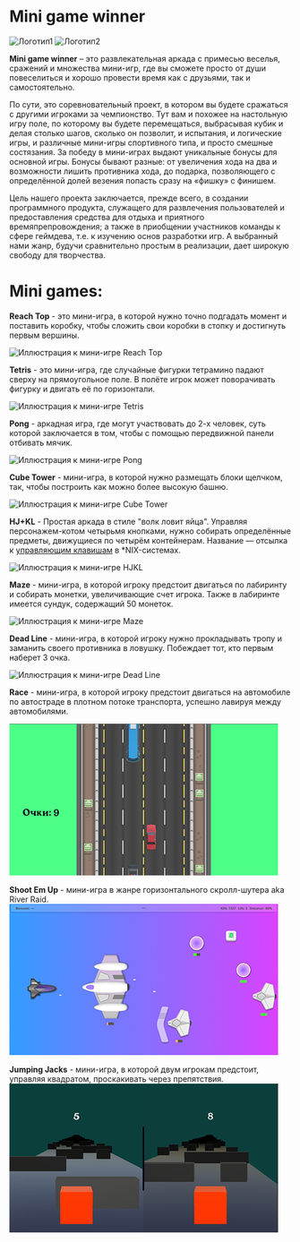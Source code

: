 # Mini game winner
![Логотип1](https://github.com/Spoky-Loki/mini_game_winner/blob/master/Assets/Games/Board/Sprites/Maps/SmallBoard.png)
![Логотип2](https://github.com/Spoky-Loki/mini_game_winner/blob/master/Assets/Games/Board/Sprites/Maps/BigBoard.png)

**Mini game winner** – это развлекательная аркада с примесью веселья, сражений и множества мини-игр, где вы сможете просто от души повеселиться и хорошо провести время как с друзьями, так и самостоятельно.

По сути, это соревновательный проект, в котором вы будете сражаться с другими игроками за чемпионство. Тут вам и похожее на настольную игру поле, по которому вы будете перемещаться, выбрасывая кубик и делая столько шагов, сколько он позволит, и испытания, и логические игры, и различные мини-игры спортивного типа, и просто смешные состязания. За победу в мини-играх выдают уникальные бонусы для основной игры. Бонусы бывают разные: от увеличения хода на два и возможности лишить противника хода, до подарка, позволяющего с определённой долей везения попасть сразу на «фишку» с финишем.

Цель нашего проекта заключается, прежде всего, в создании программного продукта, служащего для развлечения пользователей и предоставления средства для отдыха и приятного времяпрепровождения; а также в приобщении участников команды к сфере геймдева, т.е. к изучению основ разработки игр. А выбранный нами жанр, будучи сравнительно простым в реализации, дает широкую свободу для творчества.

# Mini games:

**Reach Top** - это мини-игра, в которой нужно точно подгадать момент и поставить коробку, чтобы сложить свои коробки в стопку и достигнуть первым вершины.

![Иллюстрация к мини-игре Reach Top](https://github.com/Spoky-Loki/mini_game_winner/blob/master/Assets/MainMenu/Sprites/ReachTop.png)

**Tetris** - это мини-игра, где случайные фигурки тетрамино падают сверху на прямоугольное поле. В полёте игрок может поворачивать фигурку и двигать её по горизонтали.

![Иллюстрация к мини-игре Tetris](https://github.com/Spoky-Loki/mini_game_winner/blob/master/Assets/MainMenu/Sprites/Tetris.png)

**Pong** - аркадная игра, где могут участвовать до 2-х человек, суть которой заключается в том, чтобы с помощью передвижной панели отбивать мячик.

![Иллюстрация к мини-игре Pong](https://github.com/Spoky-Loki/mini_game_winner/blob/master/Assets/MainMenu/Sprites/Pong.png)

**Cube Tower** - мини-игра, в которой нужно размещать блоки щелчком, так, чтобы построить как можно более высокую башню.

![Иллюстрация к мини-игре Cube Tower](https://github.com/Spoky-Loki/mini_game_winner/blob/master/Assets/MainMenu/Sprites/CubeTower.png)

**HJ+KL** - Простая аркада в стиле "волк ловит яйца". Управляя персонажем-котом четырьмя кнопками, нужно собирать определённые предметы, движущиеся по четырём контейнерам. Название — отсылка к [управляющим клавишам](https://en.wikipedia.org/wiki/Arrow_keys#HJKL_keys) в *NIX-системах.

![Иллюстрация к мини-игре HJKL](https://github.com/Spoky-Loki/mini_game_winner/blob/master/Assets/MainMenu/Sprites/HJKL.png)

**Maze** - мини-игра, в которой игроку предстоит двигаться по лабиринту и собирать монетки, увеличивающие счет игрока. Также в лабиринте имеется сундук, содержащий 50 монеток.

![Иллюстрация к мини-игре Maze](https://github.com/Spoky-Loki/mini_game_winner/blob/master/Assets/MainMenu/Sprites/Maze.png)

**Dead Line** - мини-игра, в которой игроку нужно прокладывать тропу и заманить своего противника в ловушку. Побеждает тот, кто первым наберет 3 очка.

![Иллюстрация к мини-игре Dead Line](https://github.com/Spoky-Loki/mini_game_winner/blob/master/Assets/MainMenu/Sprites/DeadLine.png)

**Race** - мини-игра, в которой игроку предстоит двигаться на автомобиле по автостраде в плотном потоке транспорта, успешно лавируя между автомобилями.

![Иллюстрация к мини-игре Race](https://github.com/Spoky-Loki/mini_game_winner/blob/master/Assets/MainMenu/Sprites/Race.png)

**Shoot Em Up** - мини-игра в жанре горизонтального скролл-шутера aka River Raid.
![Иллюстрация к мини-игре Shoot Em Up](https://github.com/Spoky-Loki/mini_game_winner/blob/master/Assets/MainMenu/Sprites/ShootEmUp.png)

**Jumping Jacks** -  мини-игра, в которой двум игрокам предстоит, управляя квадратом, проскакивать через препятствия.
![Иллюстрация к мини-игре Jumping Jacks](https://github.com/Spoky-Loki/mini_game_winner/blob/master/Assets/MainMenu/Sprites/JumpingJacks.png)
